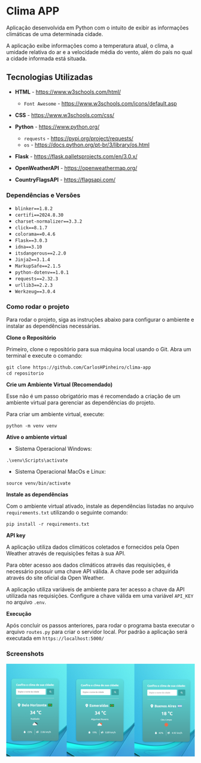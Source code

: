# Clima APP

Aplicação desenvolvida em Python com o intuito de exibir as informações climáticas de uma determinada cidade.

A aplicação exibe informações como a temperatura atual, o clima, a umidade relativa do ar e a velocidade média do vento, além do país no qual a cidade informada está situada.

## Tecnologias Utilizadas
- **HTML** - https://www.w3schools.com/html/
    - `Font Awesome` - https://www.w3schools.com/icons/default.asp

- **CSS** - https://www.w3schools.com/css/

- **Python** - https://www.python.org/
    - `requests` - https://pypi.org/project/requests/
    - `os` - https://docs.python.org/pt-br/3/library/os.html

- **Flask** - https://flask.palletsprojects.com/en/3.0.x/

- **OpenWeatherAPI** - https://openweathermap.org/

- **CountryFlagsAPI** - https://flagsapi.com/


### Dependências e Versões

- `blinker==1.8.2`
- `certifi==2024.8.30`
- `charset-normalizer==3.3.2`
- `click==8.1.7`
- `colorama==0.4.6`
- `Flask==3.0.3`
- `idna==3.10`
- `itsdangerous==2.2.0`
- `Jinja2==3.1.4`
- `MarkupSafe==2.1.5`
- `python-dotenv==1.0.1`
- `requests==2.32.3`
- `urllib3==2.2.3`
- `Werkzeug==3.0.4`

### Como rodar o projeto

Para rodar o projeto, siga as instruções abaixo para configurar o ambiente e instalar as dependências necessárias.

**Clone o Repositório**

Primeiro, clone o repositório para sua máquina local usando o Git. Abra um terminal e execute o comando:

```
git clone https://github.com/CarlosHPinheiro/clima-app
cd repositorio
```

**Crie um Ambiente Virtual (Recomendado)**

Esse não é um passo obrigatório mas é recomendado a criação de um ambiente virtual para gerenciar as dependências do projeto.

Para criar um ambiente virtual, execute:

```
python -m venv venv
```

**Ative o ambiente virtual**

-   Sistema Operacional Windows:

```
.\venv\Scripts\activate
```

-   Sistema Operacional MacOs e Linux:

```
source venv/bin/activate
```

**Instale as dependências**

Com o ambiente virtual ativado, instale as dependências listadas no arquivo `requirements.txt` utilizando o seguinte comando:

```
pip install -r requirements.txt
```

**API key** 

A aplicação utiliza dados climáticos coletados e fornecidos pela Open Weather através de requisições feitas à sua API.

Para obter acesso aos dados climáticos através das requisições, é necessário possuir uma chave API válida. A chave pode ser adquirida através do site oficial da Open Weather.

A aplicação utiliza variáveis de ambiente para ter acesso a chave da API utilizada nas requisições. Configure a chave válida em uma variável `API_KEY` no arquivo `.env`.

**Execução**

Após concluir os passos anteriores, para rodar o programa basta executar o arquivo `routes.py` para criar o servidor local. Por padrão a aplicação será executada em `https://localhost:5000/`

### Screenshots

![screenshots](static/img/screenshots.png)
